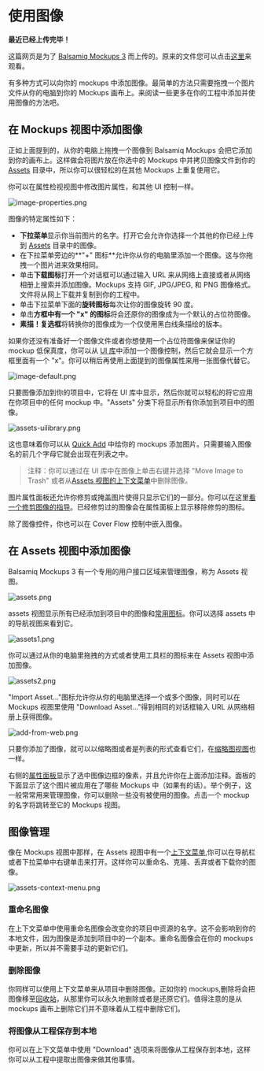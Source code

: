 # 使用图像

**最近已经上传完毕！** 
   
这篇网页是为了 [Balsamiq Mockups 3](https://balsamiq.com/products/mockups/) 而上传的。原来的文件您可以点击[这里](http://media.balsamiq.com/files/Balsamiq_Mockups_v1-v2_Docs.pdf)来观看。

有多种方式可以向你的 mockups 中添加图像。最简单的方法只需要拖拽一个图片文件从你的电脑到你的 Mockups 画布上。来阅读一些更多在你的工程中添加并使用图像的方法吧。  

## 在 Mockups 视图中添加图像

正如上面提到的，从你的电脑上拖拽一个图像到 Balsamiq Mockups 会把它添加到你的画布上。这样做会将图片放在你选中的 Mockups 中并拷贝图像文件到你的 [Assets](http://support.balsamiq.com/customer/portal/articles/110401-working-with-images#assetsview) 目录中，所以你可以很轻松的在其他 Mockups 上重复使用它。  

你可以在属性检视视图中修改图片属性，和其他 UI 控制一样。  

![image-properties.png](images/image-properties.png)

图像的特定属性如下：  

- **下拉菜单**显示你当前图片的名字。打开它会允许你选择一个其他的你已经上传到 [Assets](http://support.balsamiq.com/customer/portal/articles/110401-working-with-images#assetsview) 目录中的图像。
- 在下拉菜单旁边的**"+" 图标**允许你从你的电脑里添加一个图像。这与你拖拽一个图片进来效果相同。
- 单击**下载图标**打开一个对话框可以通过输入 URL 来从网络上直接或者从网络相册上搜索并添加图像。Mockups 支持 GIF, JPG/JPEG, 和 PNG 图像格式。文件将从网上下载并复制到你的工程中。
- 单击下拉菜单下面的**旋转图标**每次让你的图像旋转 90 度。
- 单击**方框中有一个 "x" 的图标**将会还原你的图像成为一个默认的占位符图像。
- **素描！复选框**将转换你的图像成为一个仅使用黑白线条描绘的版本。

如果你还没有准备好一个图像文件或者你想使用一个占位符图像来保证你的 mockup 低保真度，你可以从 [UI 库](http://support.balsamiq.com/customer/portal/articles/109151#uilibrary)中添加一个图像控制，然后它就会显示一个方框里面有一个 "x"。你可以稍后再使用上面提到的图像属性来用一张图像代替它。  

![image-default.png](images/image-default.png)

只要图像添加到你的项目中，它将在 UI 库中显示，然后你就可以轻松的将它应用在你项目中的任何 mockup 中。"Assets" 分类下将显示所有你添加到项目中的图像。  

![assets-uilibrary.png](images/assets-uilibrary.png)

这也意味着你可以从 [Quick Add](http://support.balsamiq.com/customer/portal/articles/109151#quickadd) 中给你的 mockups 添加图片。只需要输入图像名的前几个字母它就会出现在列表之中。  

>注释：你可以通过在 UI 库中在图像上单击右键并选择 "Move Image to Trash" 或者从[Assets 视图的上下文菜单](http://support.balsamiq.com/customer/portal/articles/110401-working-with-images#managing)中删除图像。

图片属性面板还允许你修剪或掩盖图片使得只显示它们的一部分。你可以在这里[看一个修剪图像的指导](http://support.balsamiq.com/customer/portal/articles/1430586)。已经修剪过的图像会在属性面板上显示移除修剪的图标。  

除了图像控件，你也可以在 Cover Flow 控制中嵌入图像。  

## 在 Assets 视图中添加图像

Balsamiq Mockups 3 有一个专用的用户接口区域来管理图像，称为 Assets 视图。  

![assets.png](images/assets.png)

assets 视图显示所有已经添加到项目中的图像和[常用图标](http://support.balsamiq.com/customer/portal/articles/110202#custom)。你可以选择 assets 中的导航视图来看到它。  

![assets1.png](images/assets1.png)

你可以通过从你的电脑里拖拽的方式或者使用工具栏的图标来在 Assets 视图中添加图像。  

![assets2.png](images/assets2.png)  

"Import Asset..."图标允许你从你的电脑里选择一个或多个图像，同时可以在 Mockups 视图里使用 "Download Asset..."得到相同的对话框输入 URL 从网络相册上获得图像。  

![add-from-web.png](images/add-from-web.png)

只要你添加了图像，就可以以缩略图或者是列表的形式查看它们，在[缩略图视图](http://support.balsamiq.com/customer/portal/articles/109151#thumbnailgrid)也一样。  

右侧的[属性面板](http://support.balsamiq.com/customer/portal/articles/109151#propertiespanel)显示了选中图像边框的像素，并且允许你在上面添加注释。面板的下面显示了这个图片被应用在了哪些 Mockups 中（如果有的话）。举个例子，这一般常常用来管理图像，你可以删除一些没有被使用的图像。点击一个 mockup 的名字将跳转至它的 Mockups 视图。  

## 图像管理

像在 Mockups 视图中那样，在 Assets 视图中有一个[上下文菜单](http://support.balsamiq.com/customer/portal/articles/109151#contextmenu),你可以在导航栏或者下拉菜单中右键单击来打开。这样你可以重命名、克隆、丢弃或者下载你的图像。  

![assets-context-menu.png](images/assets-context-menu.png)  

### 重命名图像

在上下文菜单中使用重命名图像会改变你的项目中资源的名字。这不会影响到你的本地文件，因为图像是添加到项目中的一个副本。重命名图像会在你的 mockups 中更新，所以并不需要手动的更新它们。  

### 删除图像

你同样可以使用上下文菜单来从项目中删除图像。正如你的 mockups,删除将会把图像移至[回收站](http://support.balsamiq.com/customer/portal/articles/1844131#trash)，从那里你可以永久地删除或者是还原它们。值得注意的是从 mockups 画布上删除它们并不意味着从工程中删除它们。  

### 将图像从工程保存到本地

你可以在上下文菜单中使用 "Download" 选项来将图像从工程保存到本地，这样你可以从工程中提取出图像来做其他事情。
